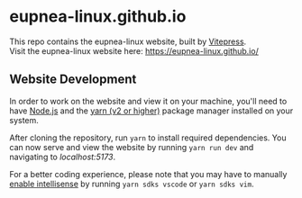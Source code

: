 # eupnea-linux.github.io

This repo contains the eupnea-linux website, built by [Vitepress](https://vitepress.vuejs.org/).  
Visit the eupnea-linux website here: https://eupnea-linux.github.io/


## Website Development

In order to work on the website and view it on your machine, you'll need to have [Node.js](https://nodejs.org/) and the [yarn (v2 or higher)](https://yarnpkg.com/getting-started/install) package manager installed on your system.

After cloning the repository, run `yarn` to install required dependencies. You can now serve and view the website by running `yarn run dev` and navigating to *localhost:5173*.

For a better coding experience, please note that you may have to manually [enable intellisense](https://yarnpkg.com/getting-started/editor-sdks) by running `yarn sdks vscode` or `yarn sdks vim`.
